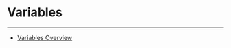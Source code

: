 


Variables
=========
***
* [Variables Overview](../../raw_kb/article/variables_overview/index.html)
